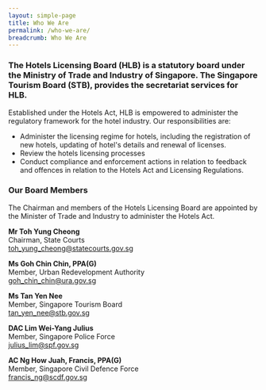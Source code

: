 ```yaml
---
layout: simple-page
title: Who We Are
permalink: /who-we-are/
breadcrumb: Who We Are
---
```


### The Hotels Licensing Board (HLB) is a statutory board under the Ministry of Trade and Industry of Singapore. The Singapore Tourism Board (STB), provides the secretariat services for HLB.

Established under the Hotels Act, HLB is empowered to administer the regulatory framework for the hotel industry. Our responsibilities are:

* Administer the licensing regime for hotels, including the registration of new hotels, updating of hotel's details and renewal of licenses.
* Review the hotels licensing processes
* Conduct compliance and enforcement actions in relation to feedback and offences in relation to the Hotels Act and Licensing Regulations.

### **Our Board Members**

The Chairman and members of the Hotels Licensing Board are appointed by the Minister of Trade and Industry to administer the Hotels Act.

**Mr Toh Yung Cheong**<br>
Chairman, State Courts<br>
[toh_yung_cheong@statecourts.gov.sg](toh_yung_cheong@statecourts.gov.sg)

**Ms Goh Chin Chin, PPA(G)**<br>
Member, Urban Redevelopment Authority<br>
[goh_chin_chin@ura.gov.sg](goh_chin_chin@ura.gov.sg)

**Ms Tan Yen Nee**<br>
Member, Singapore Tourism Board<br>
[tan_yen_nee@stb.gov.sg](tan_yen_nee@stb.gov.sg)

**DAC Lim Wei-Yang Julius**<br>
Member, Singapore Police Force<br>
[julius_lim@spf.gov.sg](julius_lim@spf.gov.sg)

**AC Ng How Juah, Francis, PPA(G)**<br>
Member, Singapore Civil Defence Force<br>
[francis_ng@scdf.gov.sg](francis_ng@scdf.gov.sg)
